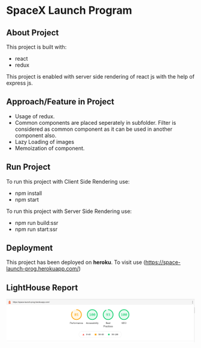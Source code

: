 # SpaceX Launch Program

## About Project

This project is built with:

- react
- redux

This project is enabled with server side rendering of react js with the help of express js.

## Approach/Feature in Project

- Usage of redux.
- Common components are placed seperately in subfolder. Filter is considered as common component as it can be used in another component also.
- Lazy Loading of images
- Memoization of component.

## Run Project

To run this project with Client Side Rendering use:

- npm install
- npm start

To run this project with Server Side Rendering use:

- npm run build:ssr
- npm run start:ssr

## Deployment

This project has been deployed on **heroku**. To visit use (https://space-launch-prog.herokuapp.com/)

## LightHouse Report

![Alt text](./public/lighthouse.png)
